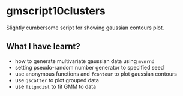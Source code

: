 # gmscript10clusters

Slightly cumbersome script for showing gaussian contours plot.


## What I have learnt?

  * how to generate multivariate gaussian data using `mvnrnd`
  * setting pseudo-random number generator to specified seed
  * use anonymous functions and `fcontour` to plot gaussian contours
  * use `gscatter` to plot grouped data
  * use `fitgmdist` to fit GMM to data
